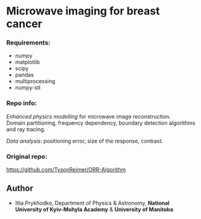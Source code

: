 # Microwave imaging for breast cancer

### Requirements:

- numpy
- matplotlib
- scipy
- pandas
- multiprocessing
- numpy-stl

### Repo info:

_Enhanced physics modelling_ for microwave image reconstruction.  
Domain partitioning, frequency dependency, boundary detection algorithms and ray tracing.

_Data analysis_: positioning error, size of the response, contrast.

### Original repo:

https://github.com/TysonReimer/ORR-Algorithm

## Author

- Illia Prykhodko, Department of Physics & Astronomy, **National University of Kyiv-Mohyla Academy** & **University of Manitoba**
